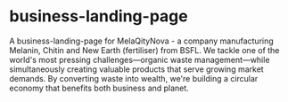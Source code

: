 # business-landing-page
А business-landing-page for MelaQityNova - a company manufacturing Melanin, Chitin and New Earth (fertiliser) from BSFL. We tackle one of the world's most pressing challenges—organic waste management—while simultaneously creating valuable products that serve growing market demands. By converting waste into wealth, we're building a circular economy that benefits both business and planet.
